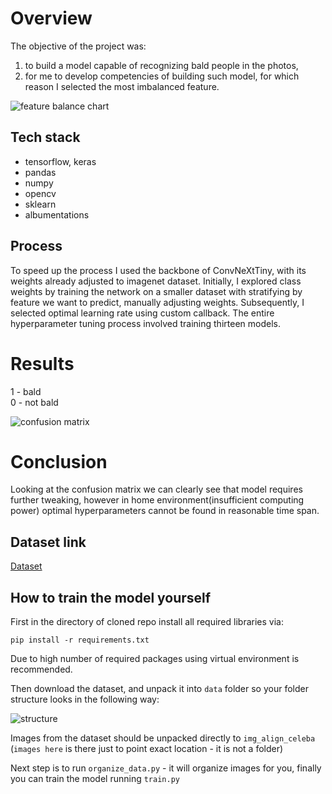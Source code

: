 # Overview

The objective of the project was:  
1) to build a model capable of recognizing bald people in the photos,
2) for me to develop competencies of building such model, for which reason I selected the most imbalanced feature.


![feature balance chart](https://i.ibb.co/mS715SW/10-most-imbalanced-attributes.png)

## Tech stack
- tensorflow, keras
- pandas
- numpy
- opencv
- sklearn
- albumentations

## Process

To speed up the process I used the backbone of ConvNeXtTiny, with its weights already adjusted to imagenet dataset.
Initially, I explored class weights by training the network
on a smaller dataset with stratifying by feature we want to predict, manually adjusting weights.
Subsequently, I selected optimal learning rate using custom callback. The entire hyperparameter tuning process involved training thirteen models.

# Results

1 - bald  
0 - not bald  

![confusion matrix](https://i.ibb.co/1QYN4T1/confusion-matrix-best-continued-2.png)

# Conclusion

Looking at the confusion matrix we can clearly see that model requires further tweaking,
however in home environment(insufficient computing power) optimal hyperparameters cannot be found in reasonable time span.

## Dataset link

[Dataset](https://www.kaggle.com/datasets/jessicali9530/celeba-dataset)

## How to train the model yourself

First in the directory of cloned repo install all required libraries via:

```pip install -r requirements.txt```

Due to high number of required packages using virtual environment is recommended.

Then download the dataset, and unpack it into ```data``` folder so your folder structure looks in the following way:

![structure](https://i.ibb.co/XSDTB1z/struktura.png)  

Images from the dataset should be unpacked directly to ```img_align_celeba``` (```images here``` is there just to point exact location - it is not a folder)

Next step is to run ```organize_data.py``` - it will organize images for you, finally you can train the model running ```train.py```
